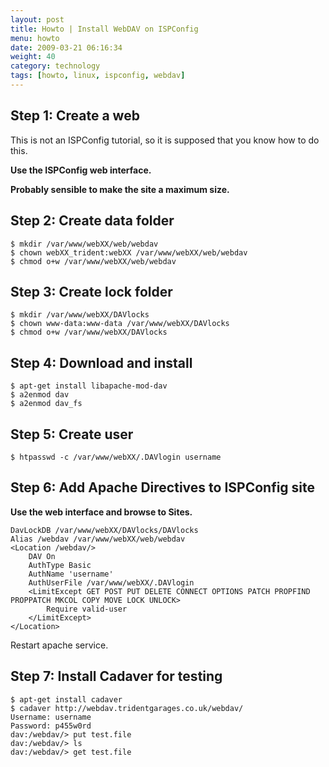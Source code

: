 ```yaml
---
layout: post
title: Howto | Install WebDAV on ISPConfig
menu: howto
date: 2009-03-21 06:16:34
weight: 40
category: technology
tags: [howto, linux, ispconfig, webdav]
---
```


## Step 1: Create a web

This is not an ISPConfig tutorial, so it is supposed that you know how to do this.

**Use the ISPConfig web interface.**

**Probably sensible to make the site a maximum size.**

## Step 2: Create data folder

    $ mkdir /var/www/webXX/web/webdav
    $ chown webXX_trident:webXX /var/www/webXX/web/webdav
    $ chmod o+w /var/www/webXX/web/webdav

## Step 3: Create lock folder

    $ mkdir /var/www/webXX/DAVlocks
    $ chown www-data:www-data /var/www/webXX/DAVlocks
    $ chmod o+w /var/www/webXX/DAVlocks

## Step 4: Download and install 

    $ apt-get install libapache-mod-dav
    $ a2enmod dav
    $ a2enmod dav_fs

## Step 5: Create user

    $ htpasswd -c /var/www/webXX/.DAVlogin username

## Step 6: Add Apache Directives to ISPConfig site

**Use the web interface and browse to Sites.**

    DavLockDB /var/www/webXX/DAVlocks/DAVlocks
    Alias /webdav /var/www/webXX/web/webdav
    <Location /webdav/>
        DAV On
        AuthType Basic
        AuthName 'username'
        AuthUserFile /var/www/webXX/.DAVlogin
        <LimitExcept GET POST PUT DELETE CONNECT OPTIONS PATCH PROPFIND PROPPATCH MKCOL COPY MOVE LOCK UNLOCK>
            Require valid-user
        </LimitExcept>
    </Location>

Restart apache service.

## Step 7: Install Cadaver for testing

    $ apt-get install cadaver
    $ cadaver http://webdav.tridentgarages.co.uk/webdav/
    Username: username
    Password: p455w0rd
    dav:/webdav/> put test.file
    dav:/webdav/> ls
    dav:/webdav/> get test.file

